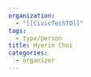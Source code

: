 ```yaml
---
organization:
  - "[[CivicTechTO]]"
tags:
  - type/person
title: Hyerin Choi
categories:
  - organizer
---
```

